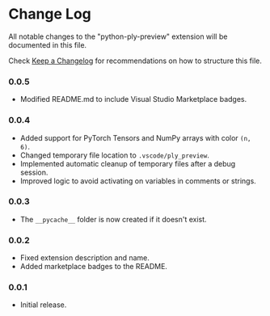# Change Log

All notable changes to the "python-ply-preview" extension will be documented in this file.

Check [Keep a Changelog](http://keepachangelog.com/) for recommendations on how to structure this file.

### 0.0.5

  * Modified README.md to include Visual Studio Marketplace badges.

### 0.0.4

  * Added support for PyTorch Tensors and NumPy arrays with color `(n, 6)`.
  * Changed temporary file location to `.vscode/ply_preview`.
  * Implemented automatic cleanup of temporary files after a debug session.
  * Improved logic to avoid activating on variables in comments or strings.

### 0.0.3

  * The `__pycache__` folder is now created if it doesn't exist.

### 0.0.2

  * Fixed extension description and name.
  * Added marketplace badges to the README.

### 0.0.1

  * Initial release.
